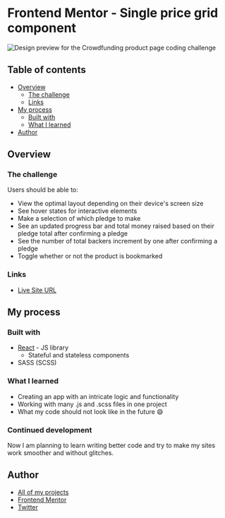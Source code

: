 # Frontend Mentor - Single price grid component

![Design preview for the Crowdfunding product page coding challenge](./src/design/desktop-preview.jpg)

## Table of contents

- [Overview](#overview)
  - [The challenge](#the-challenge)
  - [Links](#links)
- [My process](#my-process)
  - [Built with](#built-with)
  - [What I learned](#what-i-learned)
- [Author](#author)

## Overview

### The challenge

Users should be able to:

- View the optimal layout depending on their device's screen size
- See hover states for interactive elements
- Make a selection of which pledge to make
- See an updated progress bar and total money raised based on their pledge total after confirming a pledge
- See the number of total backers increment by one after confirming a pledge
- Toggle whether or not the product is bookmarked

### Links

- [Live Site URL](https://crowdfunding-product-page-gold.vercel.app/)

## My process

### Built with

- [React](https://reactjs.org/) - JS library
  - Stateful and stateless components
- SASS (SCSS)

### What I learned

- Creating an app with an intricate logic and functionality
- Working with many .js and .scss files in one project
- What my code should not look like in the future 😄

### Continued development

Now I am planning to learn writing better code and try to make my sites work smoother and without glitches.

## Author

- [All of my projects](https://vercel.com/dashboard/projects)
- [Frontend Mentor](https://www.frontendmentor.io/profile/Bonrey)
- [Twitter](https://www.twitter.com/Bonrey5)